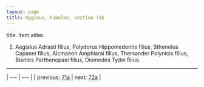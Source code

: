```yaml
---
layout: page
title: Hyginus, Fabulae, section 71b
---
```


title. item aliter.



1. Aegialus Adrasti filius, Polydorus Hippomedontis filius, Sthenelus Capanei filius, Alcmaeon Amphiarai filius, Thersander Polynicis filius, Biantes Parthenopaei filius, Diomedes Tydei filius.



---

| --- | --- |
| previous: [71a](../71a/) | next: [72a](../72a/) |